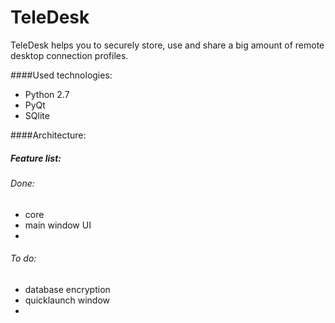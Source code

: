 # TeleDesk
TeleDesk helps you to securely store, use and share a big amount of remote desktop connection profiles. 

####Used technologies:
- Python 2.7
- PyQt
- SQlite

####Architecture:


##### Feature list:

###### Done:

- core
- main window UI
- 

###### To do:

- database encryption
- quicklaunch window
- 
